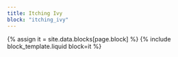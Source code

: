 ```yaml
---
title: Itching Ivy
block: "itching_ivy"
---
```


{% assign it = site.data.blocks[page.block] %}
{% include block_template.liquid block=it %}

